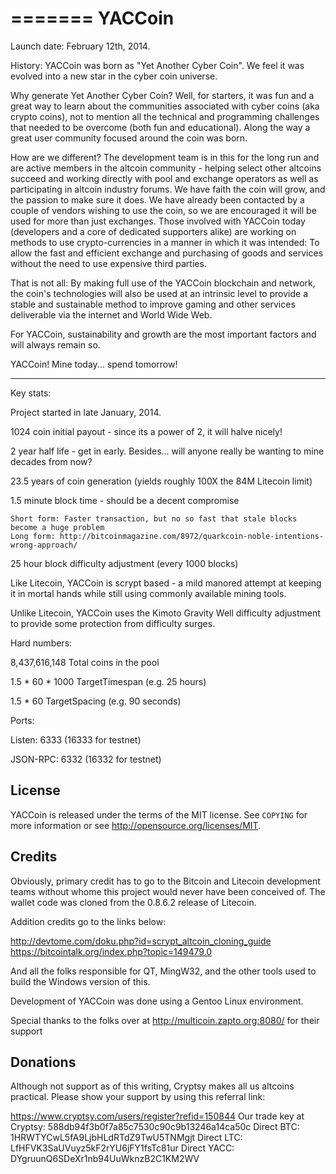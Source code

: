 =======
YACCoin
=======

Launch date: February 12th, 2014. 

History:  YACCoin was born as "Yet Another Cyber Coin".  We feel it was evolved into a new
star in the cyber coin universe.

Why generate Yet Another Cyber Coin?  Well, for starters, it was fun and a great way to learn
about the communities associated with cyber coins (aka crypto coins), not to mention all the 
technical and programming challenges that needed to be overcome (both fun and educational).  Along 
the way a great user community focused around the coin was born.

How are we different?  The development team is in this for the long run and are active members in
the altcoin community - helping select other altcoins succeed and working directly with pool and 
exchange operators as well as participating in altcoin industry forums.  We have faith the coin 
will grow, and the passion to make sure it does.  We have already been contacted by a couple of 
vendors wishing to use the coin, so we are encouraged it will be used for more than just exchanges.
Those involved with YACCoin today (developers and a core of dedicated supporters alike) are working 
on methods to use crypto-currencies in a manner in which it was intended: To allow the fast and 
efficient exchange and purchasing of goods and services without the need to use expensive third 
parties.

That is not all: By making full use of the YACCoin blockchain and network, the coin's technologies 
will also be used at an intrinsic level to provide a stable and sustainable method to improve 
gaming and other services deliverable via the internet and World Wide Web.

For YACCoin, sustainability and growth are the most important factors and will always remain so.

YACCoin! Mine today... spend tomorrow!

----

Key stats:

Project started in late January, 2014.  

1024 coin initial payout - since its a power of 2, it will halve nicely! 

2 year half life - get in early.  Besides... will anyone really be wanting to mine decades from now?

23.5 years of coin generation (yields roughly 100X the 84M Litecoin limit)

1.5 minute block time - should be a decent compromise

    Short form: Faster transaction, but no so fast that stale blocks become a huge problem 
    Long form: http://bitcoinmagazine.com/8972/quarkcoin-noble-intentions-wrong-approach/ 

25 hour block difficulty adjustment (every 1000 blocks)
    
Like Litecoin, YACCoin is scrypt based - a mild manored attempt at keeping it in mortal hands while still using commonly available mining tools.

Unlike Litecoin, YACCoin uses the Kimoto Gravity Well difficulty adjustment to provide some protection from difficulty surges.

Hard numbers:

8,437,616,148	Total coins in the pool

1.5 * 60 * 1000	TargetTimespan (e.g. 25 hours)

1.5 * 60	TargetSpacing (e.g. 90 seconds)

Ports:

Listen:   6333 (16333 for testnet)

JSON-RPC: 6332 (16332 for testnet)

License
-------

YACCoin is released under the terms of the MIT license. See `COPYING` for more
information or see http://opensource.org/licenses/MIT.


Credits
--------

Obviously, primary credit has to go to the Bitcoin and Litecoin development teams without whome this project would never have been conceived of.  The wallet code was cloned from the 0.8.6.2 release of Litecoin.

Addition credits go to the links below:

http://devtome.com/doku.php?id=scrypt_altcoin_cloning_guide
https://bitcointalk.org/index.php?topic=149479.0

And all the folks responsible for QT, MingW32, and the other tools used to build the Windows version of this.

Development of YACCoin was done using a Gentoo Linux environment.

Special thanks to the folks over at http://multicoin.zapto.org:8080/ for their support

Donations
----------

Although not support as of this writing, Cryptsy makes all us altcoins practical.  Please show your support by using this referral link:

https://www.cryptsy.com/users/register?refid=150844
Our trade key at Cryptsy:  588db94f3b0f7a85c7530c90c9b13246a14ca50c
Direct BTC: 1HRWTYCwL5fA9LjbHLdRTdZ9TwU5TNMgjt
Direct LTC: LfHFVK3SaUVuyz5kF2rYU6jFY1fsTc81ur
Direct YACC: DYgruunQ6SDeXr1nb94UuWknzB2C1KM2WV
